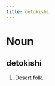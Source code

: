 ```yaml
---
title: detokishi
---
```


Noun
================================

detokìshi
----------------

1. Desert folk.
